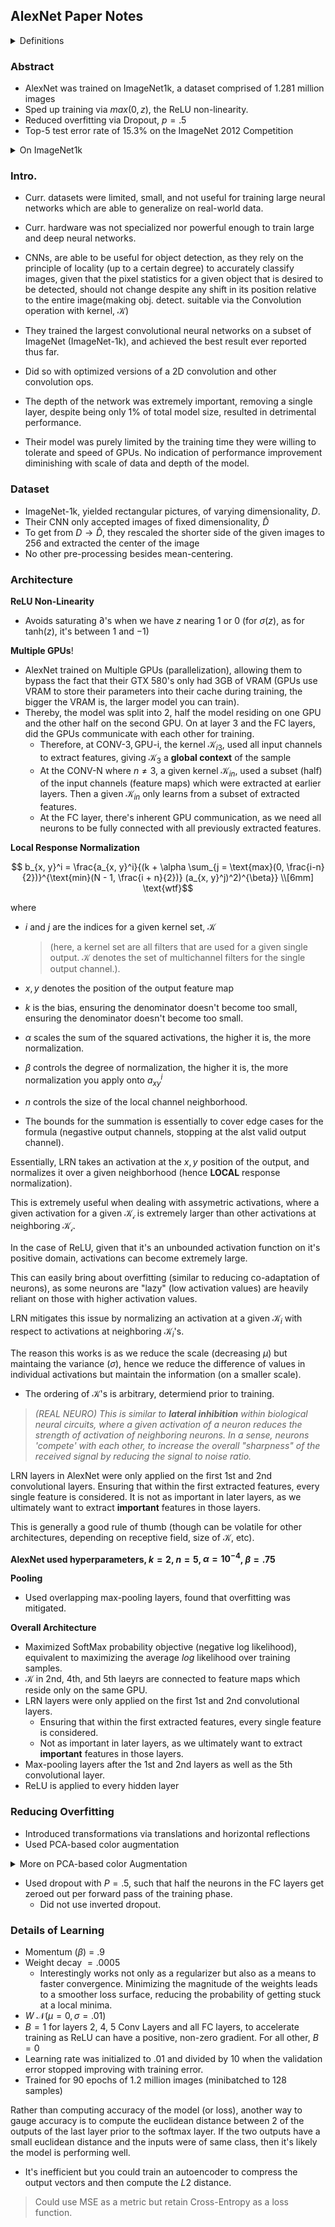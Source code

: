 ## AlexNet Paper Notes

<details><summary>Definitions</summary>

**Top-1 Error Rate:** The error rate (in % values) of which the correct class is not corresponding to a model's **most confident** (hence top-1) prediction, across a set of samples.

**Top-5 Error Rate:** The error rate (in % values) of which the correct class is not corresponding to a model's **top-5 most confident** (hence top-5) predictions, across a set of samples.

</details>

### **Abstract**

- AlexNet was trained on ImageNet1k, a dataset comprised of $1.281 \text{ million}$ images
- Sped up training via $max(0, z)$, the $\text{ReLU}$ non-linearity.
- Reduced overfitting via Dropout, $p = .5$
- Top-5 test error rate of 15.3% on the ImageNet 2012 Competition

<details><summary>On ImageNet1k</summary>

See images [here](https://github.com/EliSchwartz/imagenet-sample-images)

The ImageNet dataset was a $1.281$ million sample dataset, containing $1000$ total classes ([see here for each class label](https://raw.githubusercontent.com/pytorch/hub/master/imagenet_classes.txt)) of objects derived from **WordNet**.

Each class has about between 700 to 1.3k samples, each class having varying amounts.

It's a subset of the entirety of the ImageNet dataset, which was ultimately used in the ImageNet LSVRC contest, to push the boundries of object detection.

</details>

### **Intro.**

- Curr. datasets were limited, small, and not useful for training large neural networks which are able to generalize on real-world data. 
- Curr. hardware was not specialized nor powerful enough to train large and deep neural networks.
- CNNs, are able to be useful for object detection, as they rely on the principle of locality (up to a certain degree) to accurately classify images, given that the pixel statistics for a given object that is desired to be detected, should not change despite any shift in its position relative to the entire image(making obj. detect. suitable via the Convolution operation with kernel, $\mathcal{K}$)

- They trained the largest convolutional neural networks on a subset of ImageNet (ImageNet-1k), and achieved the best result ever reported thus far.
- Did so with optimized versions of a 2D convolution and other convolution ops.
- The depth of the network was extremely important, removing a single layer, despite being only 1% of total model size, resulted in detrimental performance.
- Their model was purely limited by the training time they were willing to tolerate and speed of GPUs. No indication of performance improvement diminishing with scale of data and depth of the model.

### **Dataset**

- ImageNet-1k, yielded rectangular pictures, of varying dimensionality, $D$.
- Their CNN only accepted images of fixed dimensionality, $\hat{D}$
- To get from $D \rightarrow \hat{D}$, they rescaled the shorter side of the given images to $256$ and extracted the center of the image
- No other pre-processing besides mean-centering.


### **Architecture**

**ReLU Non-Linearity**
  - Avoids saturating $∂$'s when we have $z$ nearing $1$ or $0$ (for $\sigma(z)$, as for $\text{tanh}(z)$, it's between $1$ and $-1$)

**Multiple GPUs**!
  - AlexNet trained on Multiple GPUs (parallelization), allowing them to bypass the fact that their GTX 580's only had 3GB of VRAM (GPUs use VRAM to store their parameters into their cache during training, the bigger the VRAM is, the larger model you can train).
  - Thereby, the model was split into 2, half the model residing on one GPU and the other half on the second GPU.  On at layer $3$ and the $\text{FC}$ layers, did the GPUs communicate with each other for training.
    - Therefore, at $\text{CONV-3}, \text{GPU-i}$, the kernel $\mathcal{K}_{i3}$, used all input channels to extract features, giving $\mathcal{K}_3$ a **global context** of the sample
    - At the $\text{CONV-N}$ where $n ≠ 3$, a given kernel $\mathcal{K}_{in}$, used a subset (half) of the input channels (feature maps) which were extracted at earlier layers. Then a given $\mathcal{K}_{in}$ only learns from a subset of extracted features.
    - At the $\text{FC}$ layer, there's inherent GPU communication, as we need all neurons to be fully connected with all previously extracted features.

**Local Response Normalization**

```math

b_{x, y}^i = \frac{a_{x, y}^i}{(k + \alpha \sum_{j = \text{max}(0, \frac{i-n}{2})}^{\text{min}(N - 1, \frac{i + n}{2})} (a_{x, y}^j)^2)^{\beta}}
\\[6mm]
\text{wtf}
```

where

- $i$ and $j$ are the indices for a given kernel set, $\mathcal{K}$ 
  
  >(here, a kernel set are all filters that are used for a given single output. $\mathcal{K}$ denotes the set of multichannel filters for the single output channel.).

- $x, y$ denotes the position of the output feature map
- $k$ is the bias, ensuring the denominator doesn't become too small, ensuring the denominator doesn't become too small.
- $\alpha$ scales the sum of the squared activations, the higher it is, the more normalization.
- $\beta$ controls the degree of normalization, the higher it is, the more normalization you apply onto $a_{xy}^i$
- $n$ controls the size of the local channel neighborhood.
- The bounds for the summation is essentially to cover edge cases for the formula (negastive output channels, stopping at the alst valid output channel).

Essentially, $\text{LRN}$ takes an activation at the $x, y$ position of the output, and normalizes it over a given neighborhood (hence **LOCAL** response normalization).

This is extremely useful when dealing with assymetric activations, where a given activation for a given $\mathcal{K_i}$ is extremely larger than other activations at neighboring $\mathcal{K_i}$. 

In the case of $\text{ReLU}$, given that it's an unbounded activation function on it's positive domain, activations can become extremely large.

This can easily bring about overfitting (similar to reducing co-adaptation of neurons), as some neurons are "lazy" (low activation values) are heavily reliant on those with higher activation values.

$\text{LRN}$ mitigates this issue by normalizing an activation at a given $\mathcal{K}_i$ with respect to activations at neighboring $\mathcal{K}_i$'s.

The reason this works is as we reduce the scale (decreasing $\mu$) but maintaing the variance ($\sigma$), hence we reduce the difference of values in individual activations but maintain the information (on a smaller scale).

- The ordering of $\mathcal{K}$'s is arbitrary, determiend prior to training.

> *(REAL NEURO) This is similar to **lateral inhibition** within biological neural circuits, where a given activation of a neuron reduces the strength of activation of neighboring neurons. In a sense, neurons 'compete' with each other, to increase the overall "sharpness" of the received signal by reducing the signal to noise ratio.*

$\text{LRN}$ layers in AlexNet were only applied on the first 1st and 2nd convolutional layers. Ensuring that within the first extracted features, every single feature is considered. It is not as important in later layers, as we ultimately want to extract **important** features in those layers.

This is generally a good rule of thumb (though can be volatile for other architectures, depending on receptive field, size of $\mathcal{K}$, etc).

**AlexNet used hyperparameters, $k = 2$, $n = 5$, $\alpha = 10^{-4}$, $\beta = .75$**

**Pooling**

- Used overlapping max-pooling layers, found that overfitting was mitigated.

**Overall Architecture**

- Maximized SoftMax probability objective (negative log likelihood), equivalent to maximizing the average $log$ likelihood over training samples.
- $\mathcal{K}$ in 2nd, 4th, and 5th laeyrs are connected to feature maps which reside only on the same GPU.
- $\text{LRN}$ layers were only applied on the first 1st and 2nd convolutional layers.
    - Ensuring that within the first extracted features, every single feature is considered.
    - Not as important in later layers, as we ultimately want to extract **important** features in those layers.
- Max-pooling layers after the 1st and 2nd layers as well as the 5th convolutional layer.
- $\text{ReLU}$ is applied to every hidden layer

### Reducing Overfitting

- Introduced transformations via translations and horizontal reflections
- Used PCA-based color augmentation

<details><summary>More on PCA-based color Augmentation</summary> 

$\text{PCA}$ based color augmentation plays an important role in computer vision to introduce a set of distortions to the RGB values of a given image, to allow your model to learn from a variety of data.

Alongside the other data augmentations (flipping, translations, rotations, etc), $\text{PCA}$ based color augmentation introduces varying changes to the RGB values of your images, such that a given ConvNet has a greater variety of training data to learn from.

Given a sample, $X$, with $3$ color channels, $\mathcal{RGB}$, of shape $c \times n \times n$, we can $c$ principal components and the $c$ eigenvalues ($\lambda$) which correspond go those $c$ principal components. 

An individual pixel is denoted as:

```math

\mathcal{P}_{ij} = [\mathcal{R}_{ij}, \mathcal{G}_{ij}, \mathcal{B}_{ij}]

```

and the entire set of pixels is denoted as:

```math

\hat{X} = \begin{bmatrix} - P_{11} - \\ . \\ . \\ -\mathcal{P}_{IJ} \end{bmatrix}

```

When we perform $\text{PCA}$ on $\hat{X}$, we derive the principal components from the determinants of the co-variance matrix of $\hat{X}$, denoted as $C_{\hat{X}}$, which is computed as an outer product of $\hat{X}$, such that $C_{\hat{X}}$ is a $3 \times 3$ matrix.

```math

C_{\hat{X}} = \frac{\hat{X}^T\hat{X}}{IJ}

```

where $IJ$ is the total count of pixels in the image.

The co-variance matrix tells us the variance and the co-variance of different color channels for $X$. Elements on the diagonal are simply $\text{Var}(\mathcal{R}_{ij})$, $\text{Var}(\mathcal{G}_{ij})$, $\text{Var}(\mathcal{B}_{ij})$, given that we compute as an outer product and ultimately turn out to simply being the variance.

Elements on the off-diagonal are the co-variance of the corresponding elements that were multiplied together.

For an **RGB** image, the $C_{\hat{X}}$ turns out to be a $3 \times 3$ matrix, and therefore when we compute $\text{PCA}$ via eigendecomposition, we receive back $3$ principal components and $3$ eigenvalues which correspond to them.

So, to compute $\text{PCA}$

1. Find the covariance matrix of $\hat{X}$ as $C_{\hat{X}} = \frac{X^TX}{n}$
2. Find the eigenvalues and eigenvectors of $C_{\hat{X}}$, such that $C_{\hat{X}} = P\Lambda P^{-1}$ 

The eigenvectors of $C_{\hat{X}}$ correspond to the $3$ principal components alongside the $3$ eigenvalues ($\lambda$).

Now that we have the $3$ principal components ($p_i$) and $\lambda$'s, we can perform image augmentation on each pixel as follows:

```math

\vec{\text{aug}} = [p_1, p_2, p_3][\alpha_1\lambda_1, \alpha_2\lambda_2, \alpha_3\lambda_3]^T
\\[3mm]
\text{where }\vec{\text{aug}} \in \mathbb{R}^3
```

> this is a dot prod, not element wise. the first factor is a $3 \times 3$ matrix of principal components!!

```math
\mathcal{P}_{ij}^{aug} = \mathcal{P}_{ij} + \text{aug}^T
\\[3mm]
\mathcal{P}_{ij}^{aug} = [R, G, B]_{ij} + [R_{\text{aug}}, G_{\text{aug}}, B_{\text{aug}}]

```

where $\alpha \sim \mathcal{N}(\mu = 0, \sigma = .1)$, $p_i$ are the eigenvectors.

This preserves color variance, as the magnitude of each $\lambda_i$, relative to other $\lambda_i$ denotes the amount of variance that we aim to capture / store amongst different pixel $\in \mathcal{P}_{ij}^{aug}$.

The dot product with $\alpha_i \lambda_i$ scales the augmentation such that it aims to preserve the variance across all pixels pixels, influenced by the magnitude of $\lambda_i$.

$\alpha$ is purely drawn stochastically from a Gaussian distrinution for randomness in the augmentations.

More in-depth, the variance of each individual principal component ($\text{Var}(p$)) tells you the amount by which the direction of $p$ captures the variance of the original set of pixels.

The principal component that corresponds to the largest eigenvalue captures the most variance. \
The principal component that corresponds to the second-largest eigenvalue captures the second-most variance.

Each individual value within a given $p_i$ tells you how much each value in the original vector contributes to the new direction denoted by $p_i$. The larger a given $ith$ value of the $p_i$ is, the more contribution or strength the $ith$ value in the original vector had, of course all relative to other values in the pixel vector, $\mathcal{P}_{ij}$.

Then, given the dot product of

```math

\vec{\text{aug}} = [p_1, p_2, p_3][\alpha_1\lambda_1, \alpha_2\lambda_2, \alpha_3\lambda_3]^T
\\[3mm]
\vec{\text{aug}} = [R_{\text{aug}}, G_{\text{aug}}, B_{\text{aug}}]

```

we're capturing the contribution strength of each pixel value, $R$, $G$, and $B$ respectively across the entire image (given that we perform $\text{PCA}$ on the entire set of pixels) with an added multiple of $\alpha_i$ such that the augmentation vector, $\vec{aug}$, adds a slightly stochastic augmentation to each pixel in the image.

</details>

- Used dropout with $P = .5$, such that half the neurons in the FC layers get zeroed out per forward pass of the training phase.
    - Did not use inverted dropout.

### Details of Learning

- Momentum ($\beta$) = $.9$
- Weight decay $= .0005$
  - Interestingly works not only as a regularizer but also as a means to faster convergence. Minimizing the magnitude of the weights leads to a smoother loss surface, reducing the probability of getting stuck at a local minima.
- $W ~ \mathcal{N}(\mu = 0, \sigma = .01)$
- $B = 1$ for layers 2, 4, 5 Conv Layers and all FC layers, to accelerate training as $\text{ReLU}$ can have a positive, non-zero gradient. For all other, $B = 0$
- Learning rate was initialized to $.01$ and divided by $10$ when the validation error stopped improving with training error.
- Trained for 90 epochs of 1.2 million images (minibatched to 128 samples)

Rather than computing accuracy of the model (or loss), another way to gauge accuracy is to compute the euclidean distance between 2 of the outputs of the last layer prior to the softmax layer. If the two outputs have a small euclidean distance and the inputs were of same class, then it's likely the model is performing well.

- It's inefficient but you could train an autoencoder to compress the output vectors and then compute the $L2$ distance.

> Could use MSE as a metric but retain Cross-Entropy as a loss function.